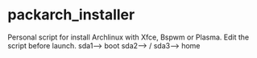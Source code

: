 # packarch_installer
Personal script for install Archlinux with Xfce, Bspwm or Plasma.
Edit the script before launch.
sda1--> boot
sda2--> /
sda3--> home
